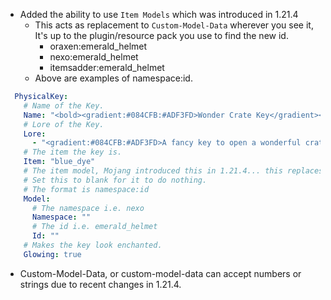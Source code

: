 - Added the ability to use `Item Models` which was introduced in 1.21.4
  - This acts as replacement to `Custom-Model-Data` wherever you see it, It's up to the plugin/resource pack you use to find the new id.
    - oraxen:emerald_helmet
    - nexo:emerald_helmet
    - itemsadder:emerald_helmet
  - Above are examples of namespace:id.
```yml
  PhysicalKey:
    # Name of the Key.
    Name: "<bold><gradient:#084CFB:#ADF3FD>Wonder Crate Key</gradient></bold>"
    # Lore of the Key.
    Lore:
      - "<gradient:#084CFB:#ADF3FD>A fancy key to open a wonderful crate!</gradient>"
    # The item the key is.
    Item: "blue_dye"
    # The item model, Mojang introduced this in 1.21.4... this replaces custom model data!
    # Set this to blank for it to do nothing.
    # The format is namespace:id
    Model:
      # The namespace i.e. nexo
      Namespace: ""
      # The id i.e. emerald_helmet
      Id: ""
    # Makes the key look enchanted.
    Glowing: true 
```
- Custom-Model-Data, or custom-model-data can accept numbers or strings due to recent changes in 1.21.4.